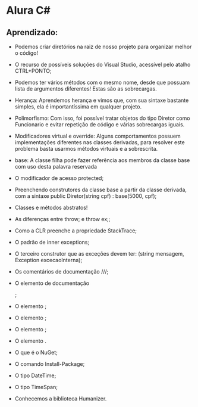 # Alura C#

## Aprendizado:
- Podemos criar diretórios na raiz de nosso projeto para organizar melhor o código!
- O recurso de possíveis soluções do Visual Studio, acessível pelo atalho CTRL+PONTO;
- Podemos ter vários métodos com o mesmo nome, desde que possuam lista de argumentos diferentes! Estas são as sobrecargas.

- Herança: Aprendemos herança e vimos que, com sua sintaxe bastante simples, ela é importantíssima em qualquer projeto.
- Polimorfismo: Com isso, foi possível tratar objetos do tipo Diretor como Funcionario e evitar repetição de código e várias sobrecargas iguais.
- Modificadores virtual e override: Alguns comportamentos possuem implementações diferentes nas classes derivadas, para resolver este problema basta usarmos métodos virtuais e a sobrescrita.
- base: A classe filha pode fazer referência aos membros da classe base com uso desta palavra reservada

- O modificador de acesso protected;
- Preenchendo construtores da classe base a partir da classe derivada, com a sintaxe public Diretor(string cpf) : base(5000, cpf);
- Classes e métodos abstratos!
- As diferenças entre throw; e throw ex;;
- Como a CLR preenche a propriedade StackTrace;
- O padrão de inner exceptions;
- O terceiro construtor que as exceções devem ter: (string mensagem, Exception excecaoInterna);

- Os comentários de documentação ///;
- O elemento de documentação <summary/>;
- O elemento <param/>;
- O elemento <paramref/>;
- O elemento <exception/>;
- O elemento <see/>.

- O que é o NuGet;
- O comando Install-Package;
- O tipo DateTime;
- O tipo TimeSpan;
- Conhecemos a biblioteca Humanizer.
